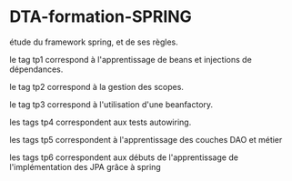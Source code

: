 # DTA-formation-SPRING
étude du framework spring, et de ses règles.


le tag tp1 correspond à l'apprentissage de beans et injections de dépendances.

le tag tp2 correspond à la gestion des scopes.

le tag tp3 correspond à l'utilisation d'une beanfactory.

les tags tp4 correspondent aux tests autowiring.

les tags tp5 correspondent à l'apprentissage des couches DAO et métier

les tags tp6 correspondent aux débuts de l'apprentissage de l'implémentation des JPA grâce à spring
